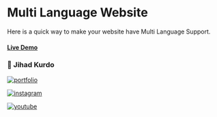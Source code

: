 # Multi Language Website

Here is a quick way to make your website have Multi Language Support.

#### [Live Demo](https://multilanguagewebsite.netlify.app/)



### 🔗 Jihad Kurdo
[![portfolio](https://img.shields.io/badge/my_portfolio-FF4B2B?style=for-the-badge&logo=ko-fi&logoColor=white)](https://jihad.work)

[![instagram](https://img.shields.io/badge/instagram-0A66C2?style=for-the-badge&logo=instagram&logoColor=white)](https://www.instagram.com/9jihad6)

[![youtube](https://img.shields.io/badge/youtube-1DA1F2?style=for-the-badge&logo=youtube&logoColor=white)](https://www.youtube.com/channel/UC08BL7h-4rF77_UbVRlh9Hg)

